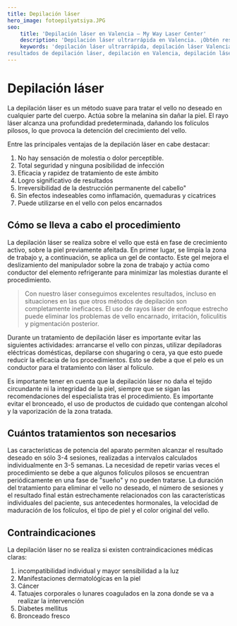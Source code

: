 ```yaml
---
title: Depilación láser
hero_image: fotoepilyatsiya.JPG
seo: 
    title: 'Depilación láser en Valencia – My Way Laser Center'
    description: 'Depilación láser ultrarrápida en Valencia. ¡Obtén resultados sorprendentes al mejor precio!'
    keywords: 'depilación láser ultrarrápida, depilación láser Valencia, depilación láser al mejor precio,
resultados de depilación láser, depilación en Valencia, depilación láser rápida Valencia, depilación sin dolor Valencia, estándar de oro de la depilación láser, opiniones de depilación láser Valencia, depilación láser eficaz Valencia, precios de depilación láser Valencia, ultra- depilación rápida con resultados, depilación láser profesional Valencia'
---
```


# Depilación láser

La depilación láser es un método suave para tratar el vello no deseado en cualquier parte del cuerpo. Actúa sobre la melanina sin dañar la piel. El rayo láser alcanza una profundidad predeterminada, dañando los folículos pilosos, lo que provoca la detención del crecimiento del vello.

Entre las principales ventajas de la depilación láser en cabe destacar:

1. No hay sensación de molestia o dolor perceptible.
2. Total seguridad y ninguna posibilidad de infección
3. Eficacia y rapidez de tratamiento de este ámbito
4. Logro significativo de resultados
5. Irreversibilidad de la destrucción permanente del cabello"
6. Sin efectos indeseables como inflamación, quemaduras y cicatrices
7. Puede utilizarse en el vello con pelos encarnados

## Cómo se lleva a cabo el procedimiento

La depilación láser se realiza sobre el vello que está en fase de crecimiento activo, sobre la piel previamente afeitada. En primer lugar, se limpia la zona de trabajo y, a continuación, se aplica un gel de contacto. Este gel mejora el deslizamiento del manipulador sobre la zona de trabajo y actúa como conductor del elemento refrigerante para minimizar las molestias durante el procedimiento.

> Con nuestro láser conseguimos excelentes resultados, incluso en situaciones en las que otros métodos de depilación son completamente ineficaces. El uso de rayos láser de enfoque estrecho puede eliminar los problemas de vello encarnado, irritación, foliculitis y pigmentación posterior.

Durante un tratamiento de depilación láser es importante evitar las siguientes actividades: arrancarse el vello con pinzas, utilizar depiladoras eléctricas domésticas, depilarse con shugaring o cera, ya que esto puede reducir la eficacia de los procedimientos. Esto se debe a que el pelo es un conductor para el tratamiento con láser al folículo.

Es importante tener en cuenta que la depilación láser no daña el tejido circundante ni la integridad de la piel, siempre que se sigan las recomendaciones del especialista tras el procedimiento. Es importante evitar el bronceado, el uso de productos de cuidado que contengan alcohol y la vaporización de la zona tratada.

## Cuántos tratamientos son necesarios

Las características de potencia del aparato permiten alcanzar el resultado deseado en sólo 3-4 sesiones, realizadas a intervalos calculados individualmente en 3-5 semanas. La necesidad de repetir varias veces el procedimiento se debe a que algunos folículos pilosos se encuentran periódicamente en una fase de "sueño" y no pueden tratarse. La duración del tratamiento para eliminar el vello no deseado, el número de sesiones y el resultado final están estrechamente relacionados con las características individuales del paciente, sus antecedentes hormonales, la velocidad de maduración de los folículos, el tipo de piel y el color original del vello.

## Contraindicaciones

La depilación láser no se realiza si existen contraindicaciones médicas claras:

1. incompatibilidad individual y mayor sensibilidad a la luz
2. Manifestaciones dermatológicas en la piel
3. Cáncer
4. Tatuajes corporales o lunares coagulados en la zona donde se va a realizar la intervención
5. Diabetes mellitus
6. Bronceado fresco
